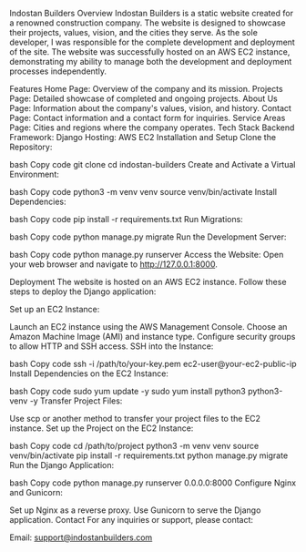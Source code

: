 Indostan Builders
Overview
Indostan Builders is a static website created for a renowned construction company. The website is designed to showcase their projects, values, vision, and the cities they serve. As the sole developer, I was responsible for the complete development and deployment of the site. The website was successfully hosted on an AWS EC2 instance, demonstrating my ability to manage both the development and deployment processes independently.

Features
Home Page: Overview of the company and its mission.
Projects Page: Detailed showcase of completed and ongoing projects.
About Us Page: Information about the company's values, vision, and history.
Contact Page: Contact information and a contact form for inquiries.
Service Areas Page: Cities and regions where the company operates.
Tech Stack
Backend Framework: Django
Hosting: AWS EC2
Installation and Setup
Clone the Repository:

bash
Copy code
git clone <repository-url>
cd indostan-builders
Create and Activate a Virtual Environment:

bash
Copy code
python3 -m venv venv
source venv/bin/activate
Install Dependencies:

bash
Copy code
pip install -r requirements.txt
Run Migrations:

bash
Copy code
python manage.py migrate
Run the Development Server:

bash
Copy code
python manage.py runserver
Access the Website:
Open your web browser and navigate to http://127.0.0.1:8000.

Deployment
The website is hosted on an AWS EC2 instance. Follow these steps to deploy the Django application:

Set up an EC2 Instance:

Launch an EC2 instance using the AWS Management Console.
Choose an Amazon Machine Image (AMI) and instance type.
Configure security groups to allow HTTP and SSH access.
SSH into the Instance:

bash
Copy code
ssh -i /path/to/your-key.pem ec2-user@your-ec2-public-ip
Install Dependencies on the EC2 Instance:

bash
Copy code
sudo yum update -y
sudo yum install python3 python3-venv -y
Transfer Project Files:

Use scp or another method to transfer your project files to the EC2 instance.
Set up the Project on the EC2 Instance:

bash
Copy code
cd /path/to/project
python3 -m venv venv
source venv/bin/activate
pip install -r requirements.txt
python manage.py migrate
Run the Django Application:

bash
Copy code
python manage.py runserver 0.0.0.0:8000
Configure Nginx and Gunicorn:

Set up Nginx as a reverse proxy.
Use Gunicorn to serve the Django application.
Contact
For any inquiries or support, please contact:

Email: support@indostanbuilders.com
